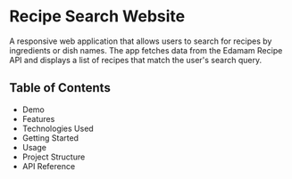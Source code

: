 # Recipe Search Website

A responsive web application that allows users to search for recipes by ingredients or dish names. The app fetches data from the Edamam Recipe API and displays a list of recipes that match the user's search query.

## Table of Contents

* Demo
* Features
* Technologies Used
* Getting Started
* Usage
* Project Structure
* API Reference


